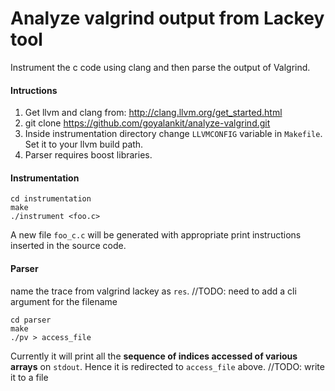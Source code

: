 Analyze valgrind output from Lackey tool
=======================

Instrument the c code using clang and then parse the output of Valgrind.

#### Intructions

1. Get llvm and clang from: http://clang.llvm.org/get_started.html
2. git clone https://github.com/goyalankit/analyze-valgrind.git
3. Inside instrumentation directory change `LLVMCONFIG` variable in `Makefile`. Set it to your llvm build path.
4. Parser requires boost libraries.

#### Instrumentation
```
cd instrumentation
make
./instrument <foo.c>
```

A new file `foo_c.c` will be generated with appropriate print instructions inserted in the source code.

#### Parser
name the trace from valgrind lackey as `res`. //TODO: need to add a cli argument for the filename

```
cd parser
make 
./pv > access_file
```

Currently it will print all the **sequence of indices accessed of various arrays** on `stdout`. Hence it is redirected to `access_file` above. //TODO: write it to a file
